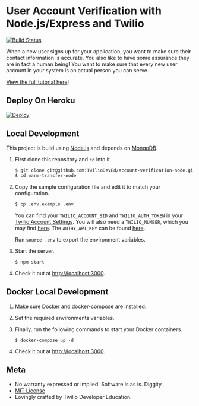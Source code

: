 # User Account Verification with Node.js/Express and Twilio

[![Build Status](https://travis-ci.org/TwilioDevEd/warm-transfer-node.svg?branch=master)](https://travis-ci.org/TwilioDevEd/warm-transfer-node)

When a new user signs up for your application, you want to make sure their contact information is accurate. You also like to have some assurance they are in fact a human being! You want to make sure that every new user account in your system is an actual person you can serve.

[View the full tutorial here](https://www.twilio.com/docs/tutorials/walkthrough/account-verification/node/express)!

## Deploy On Heroku

[![Deploy](https://www.herokucdn.com/deploy/button.png)](https://heroku.com/deploy?template=https://github.com/TwilioDevEd/account-verification-node)

## Local Development

This project is build using [Node.js](https://nodejs.org) and depends on [MongoDB](https://www.mongodb.com).

1. First clone this repository and `cd` into it.

   ```bash
   $ git clone git@github.com:TwilioDevEd/account-verification-node.git
   $ cd warm-transfer-node
   ```

1. Copy the sample configuration file and edit it to match your configuration.

   ```bash
   $ cp .env.example .env
   ```

   You can find your `TWILIO_ACCOUNT_SID` and `TWILIO_AUTH_TOKEN` in your
   [Twilio Account Settings](https://www.twilio.com/user/account/settings).
   You will also need a `TWILIO_NUMBER`, which you may find [here](https://www.twilio.com/user/account/phone-numbers/incoming).
   The `AUTHY_API_KEY` can be found [here](https://dashboard.authy.com/).

   Run `source .env` to export the environment variables.

1. Start the server.

   ```bash
   $ npm start
   ```

1. Check it out at [http://localhost:3000](http://localhost:3000).

## Docker Local Development

1. Make sure [Docker](https://www.docker.com/) and [docker-compose](https://docs.docker.com/compose/install/) are installed.

1. Set the required environments variables.

1. Finally, run the following commands to start your Docker containers.

   ```
   $ docker-compose up -d
   ```

1. Check it out at [http://localhost:3000](http://localhost:3000).

## Meta

* No warranty expressed or implied. Software is as is. Diggity.
* [MIT License](http://www.opensource.org/licenses/mit-license.html)
* Lovingly crafted by Twilio Developer Education.
